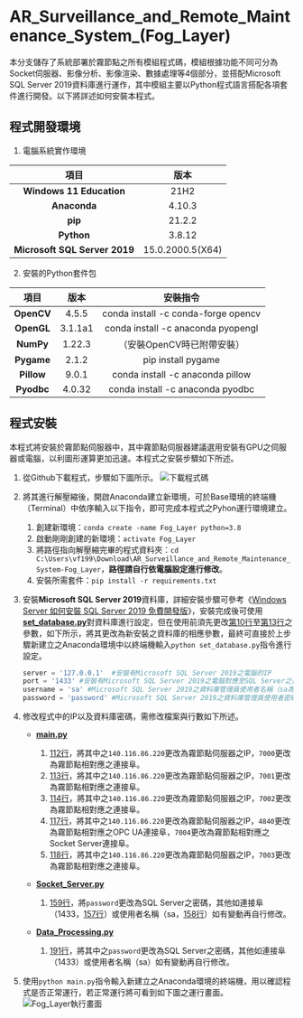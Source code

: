 # AR_Surveillance_and_Remote_Maintenance_System_(Fog_Layer)
本分支儲存了系統部署於霧節點之所有模組程式碼，模組根據功能不同可分為Socket伺服器、影像分析、影像渲染、數據處理等4個部分，並搭配Microsoft SQL Server 2019資料庫進行運作，其中模組主要以Python程式語言搭配各項套件進行開發。以下將詳述如何安裝本程式。

## 程式開發環境
1. 電腦系統實作環境

|**項目**|**版本**|
|:---:|:---:|
|**Windows 11 Education**|21H2|
|**Anaconda**|4.10.3|
|**pip**|21.2.2|
|**Python**|3.8.12|
|**Microsoft SQL Server 2019**|15.0.2000.5(X64)|

2. 安裝的Python套件包

|**項目**|**版本**|**安裝指令**
|:---:|:---:|:---:
|**OpenCV**|4.5.5|conda install -c conda-forge opencv
|**OpenGL**|3.1.1a1|conda install -c anaconda pyopengl
|**NumPy**|1.22.3|（安裝OpenCV時已附帶安裝）
|**Pygame**|2.1.2|pip install pygame
|**Pillow**|9.0.1|conda install -c anaconda pillow
|**Pyodbc**|4.0.32|conda install -c anaconda pyodbc|

## 程式安裝
本程式將安裝於霧節點伺服器中，其中霧節點伺服器建議選用安裝有GPU之伺服器或電腦，以利圖形運算更加迅速。本程式之安裝步驟如下所述。

1. 從Github下載程式，步驟如下圖所示。
![下載程式碼](https://user-images.githubusercontent.com/77768660/189566714-50e75006-e8e9-45b6-838e-0de4245237ae.png)

2. 將其進行解壓縮後，開啟Anaconda建立新環境，可於Base環境的終端機（Terminal）中依序輸入以下指令，即可完成本程式之Pyhon運行環境建立。
    1. 創建新環境：`conda create -name Fog_Layer python=3.8`
    2. 啟動剛剛創建的新環境：`activate Fog_Layer`
    3. 將路徑指向解壓縮完畢的程式資料夾：`cd C:\Users\vf199\Download\AR_Surveillance_and_Remote_Maintenance_System-Fog_Layer`，**路徑請自行依電腦設定進行修改**。
    4. 安裝所需套件：`pip install -r requirements.txt`

3. 安裝**Microsoft SQL Server 2019**資料庫，詳細安裝步驟可參考《[Windows Server 如何安裝 SQL Server 2019 免費開發版](https://blog.hungwin.com.tw/windows-server-sql-server-2019-install/)》，安裝完成後可使用[**set_database.py**](https://github.com/vf19961226/AR_Surveillance_and_Remote_Maintenance_System/blob/Fog_Layer/set_database.py)對資料庫進行設定，但在使用前須先更改[第10行](https://github.com/vf19961226/AR_Surveillance_and_Remote_Maintenance_System/blob/Fog_Layer/set_database.py#L10)至[第13行](https://github.com/vf19961226/AR_Surveillance_and_Remote_Maintenance_System/blob/Fog_Layer/set_database.py#L13)之參數，如下所示，將其更改為新安裝之資料庫的相應參數，最終可直接於上步驟新建立之Anaconda環境中以終端機輸入`python set_database.py`指令進行設定。

    ```python
    server = '127.0.0.1'  #安裝有Microsoft SQL Server 2019之電腦的IP
    port = '1433' #安裝有Microsoft SQL Server 2019之電腦對應至SQL Server之連接阜（1433為SQL Server預設）
    username = 'sa' #Microsoft SQL Server 2019之資料庫管理員使用者名稱（sa為SQL Server預設）
    password = 'password' #Microsoft SQL Server 2019之資料庫管理員使用者密碼
    ```

4. 修改程式中的IP以及資料庫密碼，需修改檔案與行數如下所述。
    * [**main.py**](https://github.com/vf19961226/AR_Surveillance_and_Remote_Maintenance_System/blob/Fog_Layer/main.py)
        1. [112行](https://github.com/vf19961226/AR_Surveillance_and_Remote_Maintenance_System/blob/Fog_Layer/main.py#L112)，將其中之`140.116.86.220`更改為霧節點伺服器之IP，`7000`更改為霧節點相對應之連接阜。
        2. [113行](https://github.com/vf19961226/AR_Surveillance_and_Remote_Maintenance_System/blob/Fog_Layer/main.py#L113)，將其中之`140.116.86.220`更改為霧節點伺服器之IP，`7001`更改為霧節點相對應之連接阜。
        3. [114行](https://github.com/vf19961226/AR_Surveillance_and_Remote_Maintenance_System/blob/Fog_Layer/main.py#L114)，將其中之`140.116.86.220`更改為霧節點伺服器之IP，`7002`更改為霧節點相對應之連接阜。
        4. [117行](https://github.com/vf19961226/AR_Surveillance_and_Remote_Maintenance_System/blob/Fog_Layer/main.py#L117)，將其中之`140.116.86.220`更改為霧節點伺服器之IP，`4840`更改為霧節點相對應之OPC UA連接阜，`7004`更改為霧節點相對應之Socket Server連接阜。
        5. [118行](https://github.com/vf19961226/AR_Surveillance_and_Remote_Maintenance_System/blob/Fog_Layer/main.py#L118)，將其中之`140.116.86.220`更改為霧節點伺服器之IP，`7003`更改為霧節點相對應之連接阜。
  
    * [**Socket_Server.py**](https://github.com/vf19961226/AR_Surveillance_and_Remote_Maintenance_System/blob/Fog_Layer/Socket_Server.py)
        1. [159行](https://github.com/vf19961226/AR_Surveillance_and_Remote_Maintenance_System/blob/Fog_Layer/Socket_Server.py#L159)，將`password`更改為SQL Server之密碼，其他如連接阜（1433，[157行](https://github.com/vf19961226/AR_Surveillance_and_Remote_Maintenance_System/blob/Fog_Layer/Socket_Server.py#L157)）或使用者名稱（sa，[158行](https://github.com/vf19961226/AR_Surveillance_and_Remote_Maintenance_System/blob/Fog_Layer/Socket_Server.py#L158)）如有變動再自行修改。
  
    * [**Data_Processing.py**](https://github.com/vf19961226/AR_Surveillance_and_Remote_Maintenance_System/blob/Fog_Layer/Data_Processing.py)
        1. [191行](https://github.com/vf19961226/AR_Surveillance_and_Remote_Maintenance_System/blob/Fog_Layer/Data_Processing.py#L191)，將其中之`password`更改為SQL Server之密碼，其他如連接阜（1433）或使用者名稱（sa）如有變動再自行修改。

5. 使用`python main.py`指令輸入新建立之Anaconda環境的終端機，用以確認程式是否正常運行，若正常運行將可看到如下圖之運行畫面。
![Fog_Layer執行畫面](https://user-images.githubusercontent.com/77768660/188840502-a5e55221-cabc-47bd-8e41-17c2a829326d.png)
